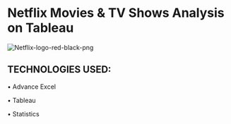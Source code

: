 # Netflix Movies & TV Shows Analysis on Tableau
![Netflix-logo-red-black-png](https://github.com/shreyasjadhav996/Netflix-Analysis/assets/88649937/90e43680-de75-40ce-a468-f03119cf8435)


## TECHNOLOGIES USED:
•	Advance Excel

•	Tableau

•	Statistics
